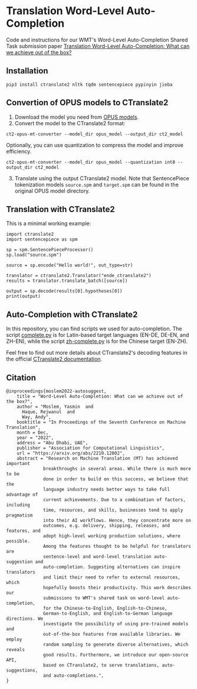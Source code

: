 # Translation Word-Level Auto-Completion

Code and instructions for our WMT's Word-Level Auto-Completion Shared Task submission paper [Translation Word-Level Auto-Completion: What can we achieve out of the box?](https://arxiv.org/abs/2210.12802)

## Installation

```
pip3 install ctranslate2 nltk tqdm sentencepiece pypinyin jieba
```

## Convertion of OPUS models to CTranslate2

1. Download the model you need from [OPUS models](https://github.com/Helsinki-NLP/Tatoeba-Challenge/tree/master/models).
2. Convert the model to the CTranslate2 format:
```
ct2-opus-mt-converter --model_dir opus_model --output_dir ct2_model
```
Optionally, you can use quantization to compress the model and improve efficiency.
```
ct2-opus-mt-converter --model_dir opus_model --quantization int8 --output_dir ct2_model
```
3. Translate using the output CTranslate2 model. Note that SentencePiece tokenization models `source.spm` and `target.spm` can be found in the original OPUS model directory.

## Translation with CTranslate2

This is a minimal working example:
```
import ctranslate2
import sentencepiece as spm

sp = spm.SentencePieceProcessor()
sp.load("source.spm")

source = sp.encode("Hello world!", out_type=str)

translator = ctranslate2.Translator("ende_ctranslate2")
results = translator.translate_batch([source])

output = sp.decode(results[0].hypotheses[0])
print(output)
```

## Auto-Completion with CTranslate2

In this repository, you can find scripts we used for auto-completion. The script [complete.py](complete.py) is for Latin-based target languages (EN-DE, DE-EN, and ZH-EN), while the script [zh-complete.py](zh-complete.py) is for the Chinese target (EN-ZH).

Feel free to find out more details about CTranslate2's decoding features in the official [CTranslate2 documentation](https://opennmt.net/CTranslate2/decoding.html).


## Citation

```
@inproceedings{moslem2022-autosuggest,
    title = "Word-Level Auto-Completion: What can we achieve out of the box?",
    author = "Moslem, Yasmin  and
      Haque, Rejwanul  and
      Way, Andy",
    booktitle = "In Proceedings of the Seventh Conference on Machine Translation",
    month = Dec,
    year = "2022",
    address = "Abu Dhabi, UAE",
    publisher = "Association for Computational Linguistics",
    url = "https://arxiv.org/abs/2210.12802",
    abstract = "Research on Machine Translation (MT) has achieved important
              breakthroughs in several areas. While there is much more to be
              done in order to build on this success, we believe that the
              language industry needs better ways to take full advantage of
              current achievements. Due to a combination of factors, including
              time, resources, and skills, businesses tend to apply pragmatism
              into their AI workflows. Hence, they concentrate more on
              outcomes, e.g. delivery, shipping, releases, and features, and
              adopt high-level working production solutions, where possible.
              Among the features thought to be helpful for translators are
              sentence-level and word-level translation auto-suggestion and
              auto-completion. Suggesting alternatives can inspire translators
              and limit their need to refer to external resources, which
              hopefully boosts their productivity. This work describes our
              submissions to WMT's shared task on word-level auto-completion,
              for the Chinese-to-English, English-to-Chinese,
              German-to-English, and English-to-German language directions. We
              investigate the possibility of using pre-trained models and
              out-of-the-box features from available libraries. We employ
              random sampling to generate diverse alternatives, which reveals
              good results. Furthermore, we introduce our open-source API,
              based on CTranslate2, to serve translations, auto-suggestions,
              and auto-completions.",
}
```
